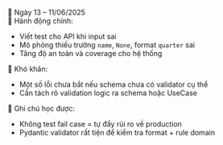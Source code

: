 📅 Ngày 13 – 11/06/2025  
🔹 Hành động chính:
- Viết test cho API khi input sai
- Mô phỏng thiếu trường `name`, `None`, format `quarter` sai
- Tăng độ an toàn và coverage cho hệ thống

🔸 Khó khăn:
- Một số lỗi chưa bắt nếu schema chưa có validator cụ thể
- Cần tách rõ validation logic ra schema hoặc UseCase

📌 Ghi chú học được:
- Không test fail case = tự đẩy rủi ro về production
- Pydantic validator rất tiện để kiểm tra format + rule domain
